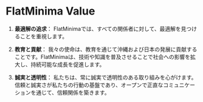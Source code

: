 # FlatMinima Value

1. **最適解の追求**：
   FlatMinimaでは、すべての関係者に対して、最適解を見つけることを重視します。

2. **教育と貢献**：
   我々の使命は、教育を通じて沖縄および日本の発展に貢献することです。FlatMinimaは、技術や知識を普及させることで社会への影響を拡大し、持続可能な成長を促進します。

3. **誠実と透明性**：
   私たちは、常に誠実で透明性のある取り組みを心がけます。信頼と誠実さが私たちの行動の基盤であり、オープンで正直なコミュニケーションを通じて、信頼関係を築きます。

